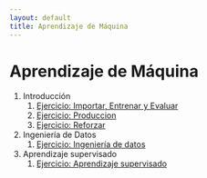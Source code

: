 ```yaml
---
layout: default
title: Aprendizaje de Máquina
---
```

# Aprendizaje de Máquina

1. Introducción
   1. [Ejercicio: Importar, Entrenar y Evaluar](importar_entrenar_evaluar)
   1. [Ejercicio: Produccion](produccion)
   1. [Ejercicio: Reforzar](reforzar)
1. Ingeniería de Datos
   1. [Ejercicio: Ingeniería de datos](ingenieria_datos)
1. Aprendizaje supervisado 
   1. [Ejercicio: Aprendizaje supervisado](aprendizaje_supervizado)
